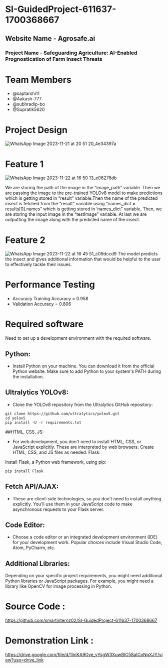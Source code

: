 # SI-GuidedProject-611637-1700368667
## **Website Name - Agrosafe.ai**
### **Project Name - Safeguarding Agriculture: AI-Enabled Prognostication of Farm Insect Threats**
# **Team Members**
- @saptarshi11
- @Aakash-777
- @subhradip-bo
- @Supratik5620

# Project Design
![WhatsApp Image 2023-11-21 at 20 51 20_4e34397a](https://github.com/smartinternz02/SI-GuidedProject-611637-1700368667/assets/96284263/2904d4d7-77d4-4af8-958f-93540f4973dc)


# **Feature 1**
![WhatsApp Image 2023-11-22 at 16 50 13_e06278db](https://github.com/smartinternz02/SI-GuidedProject-611637-1700368667/assets/96284263/ebb80f97-114c-425e-8f4d-ea205cbb4bc5)


We are storing the path of the image in the “image_path” variable. Then we are passing the
image to the pre-trained YOLOv8 model to make predictions which is getting stored in
“result” variable.Then the name of the predicted insect is fetched from the “result” variable
using “names_dict = results[0].names” which is getting stored in ‘names_dict” variable. Then,
we are storing the input image in the “testImage” variable. At last we are outputting the
image along with the predicted name of the insect.

# **Feature 2**
![WhatsApp Image 2023-11-22 at 16 45 51_c09dccd9](https://github.com/smartinternz02/SI-GuidedProject-611637-1700368667/assets/96284263/8d82651d-b27e-42a3-8e28-310b34bf53ca)
The model predicts the insect and gives additional information that would be helpful to the
user to effectively tackle their issues.

# Performance Testing
- Accuracy Training Accuracy = 0.958
- Validation Accuracy = 0.806


# Required software
Need to set up a development environment with the required software.

## Python:
- Install Python on your machine. You can download it from the official Python website. Make sure to add Python to your system's PATH during the installation.
## Ultralytics YOLOv8:
- Clone the YOLOv8 repository from the Ultralytics GitHub repository:

```
git clone https://github.com/ultralytics/yolov5.git
cd yolov5
pip install -U -r requirements.txt
```
##HTML, CSS, JS:

- For web development, you don't need to install HTML, CSS, or JavaScript explicitly. These are interpreted by web browsers. Create HTML, CSS, and JS files as needed.
Flask:

Install Flask, a Python web framework, using pip:
```
pip install Flask
```
## Fetch API/AJAX:

- These are client-side technologies, so you don't need to install anything explicitly. You'll use them in your JavaScript code to make asynchronous requests to your Flask server.
## Code Editor:
- Choose a code editor or an integrated development environment (IDE) for your development work. Popular choices include Visual Studio Code, Atom, PyCharm, etc.
## Additional Libraries:
Depending on your specific project requirements, you might need additional Python libraries or JavaScript packages. For example, you might need a library like OpenCV for image processing in Python. 

# Source Code : 
https://github.com/smartinternz02/SI-GuidedProject-611637-1700368667

# Demonstration Link :  
https://drive.google.com/file/d/1lmKA9Ove_yYsgW3XuwBIC58aICoNpXJY/view?usp=drive_link

